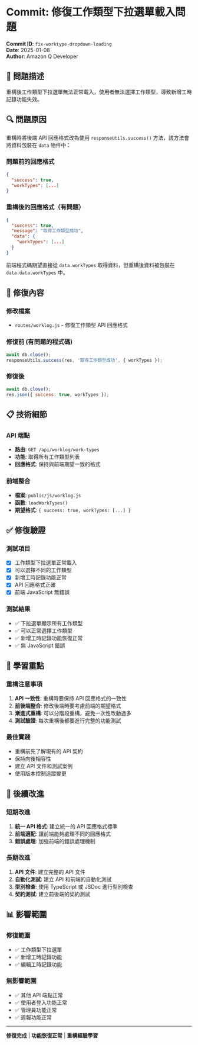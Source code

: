 # Commit: 修復工作類型下拉選單載入問題

**Commit ID**: `fix-worktype-dropdown-loading`  
**Date**: 2025-01-08  
**Author**: Amazon Q Developer  

## 🐛 問題描述

重構後工作類型下拉選單無法正常載入，使用者無法選擇工作類型，導致新增工時記錄功能失效。

## 🔍 問題原因

重構時將後端 API 回應格式改為使用 `responseUtils.success()` 方法，該方法會將資料包裝在 `data` 物件中：

### 問題前的回應格式
```json
{
  "success": true,
  "workTypes": [...]
}
```

### 重構後的回應格式（有問題）
```json
{
  "success": true,
  "message": "取得工作類型成功",
  "data": {
    "workTypes": [...]
  }
}
```

前端程式碼期望直接從 `data.workTypes` 取得資料，但重構後資料被包裝在 `data.data.workTypes` 中。

## 🔧 修復內容

### 修改檔案
- `routes/worklog.js` - 修復工作類型 API 回應格式

### 修復前 (有問題的程式碼)
```javascript
await db.close();
responseUtils.success(res, '取得工作類型成功', { workTypes });
```

### 修復後
```javascript
await db.close();
res.json({ success: true, workTypes });
```

## 📋 技術細節

### API 端點
- **路由**: `GET /api/worklog/work-types`
- **功能**: 取得所有工作類型列表
- **回應格式**: 保持與前端期望一致的格式

### 前端整合
- **檔案**: `public/js/worklog.js`
- **函數**: `loadWorkTypes()`
- **期望格式**: `{ success: true, workTypes: [...] }`

## ✅ 修復驗證

### 測試項目
- [x] 工作類型下拉選單正常載入
- [x] 可以選擇不同的工作類型
- [x] 新增工時記錄功能正常
- [x] API 回應格式正確
- [x] 前端 JavaScript 無錯誤

### 測試結果
- ✅ 下拉選單顯示所有工作類型
- ✅ 可以正常選擇工作類型
- ✅ 新增工時記錄功能恢復正常
- ✅ 無 JavaScript 錯誤

## 🎯 學習重點

### 重構注意事項
1. **API 一致性**: 重構時要保持 API 回應格式的一致性
2. **前後端整合**: 修改後端時要考慮前端的期望格式
3. **漸進式重構**: 可以分階段重構，避免一次性改動過多
4. **測試驗證**: 每次重構後都要進行完整的功能測試

### 最佳實踐
- 重構前先了解現有的 API 契約
- 保持向後相容性
- 建立 API 文件和測試案例
- 使用版本控制追蹤變更

## 🔄 後續改進

### 短期改進
1. **統一 API 格式**: 建立統一的 API 回應格式標準
2. **前端適配**: 讓前端能夠處理不同的回應格式
3. **錯誤處理**: 加強前端的錯誤處理機制

### 長期改進
1. **API 文件**: 建立完整的 API 文件
2. **自動化測試**: 建立 API 和前端的自動化測試
3. **型別檢查**: 使用 TypeScript 或 JSDoc 進行型別檢查
4. **契約測試**: 建立前後端的契約測試

## 📊 影響範圍

### 修復範圍
- ✅ 工作類型下拉選單
- ✅ 新增工時記錄功能
- ✅ 編輯工時記錄功能

### 無影響範圍
- ✅ 其他 API 端點正常
- ✅ 使用者登入功能正常
- ✅ 管理員功能正常
- ✅ 週報功能正常

---

**修復完成** | **功能恢復正常** | **重構經驗學習**